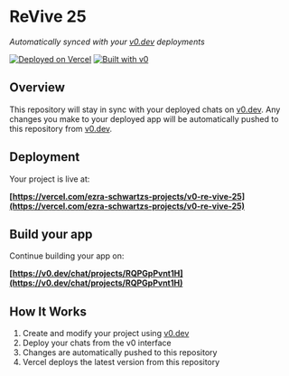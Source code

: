 # ReVive 25

*Automatically synced with your [v0.dev](https://v0.dev) deployments*

[![Deployed on Vercel](https://img.shields.io/badge/Deployed%20on-Vercel-black?style=for-the-badge&logo=vercel)](https://vercel.com/ezra-schwartzs-projects/v0-re-vive-25)
[![Built with v0](https://img.shields.io/badge/Built%20with-v0.dev-black?style=for-the-badge)](https://v0.dev/chat/projects/RQPGpPvnt1H)

## Overview

This repository will stay in sync with your deployed chats on [v0.dev](https://v0.dev).
Any changes you make to your deployed app will be automatically pushed to this repository from [v0.dev](https://v0.dev).

## Deployment

Your project is live at:

**[https://vercel.com/ezra-schwartzs-projects/v0-re-vive-25](https://vercel.com/ezra-schwartzs-projects/v0-re-vive-25)**

## Build your app

Continue building your app on:

**[https://v0.dev/chat/projects/RQPGpPvnt1H](https://v0.dev/chat/projects/RQPGpPvnt1H)**

## How It Works

1. Create and modify your project using [v0.dev](https://v0.dev)
2. Deploy your chats from the v0 interface
3. Changes are automatically pushed to this repository
4. Vercel deploys the latest version from this repository
